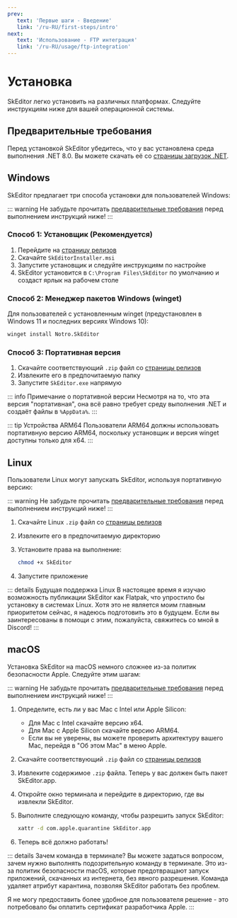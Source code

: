```yaml
---
prev:
   text: 'Первые шаги - Введение'
   link: '/ru-RU/first-steps/intro'
next: 
   text: 'Использование - FTP интеграция'
   link: '/ru-RU/usage/ftp-integration'
---
```


# Установка

SkEditor легко установить на различных платформах. Следуйте инструкциям ниже для вашей операционной системы.

## Предварительные требования

Перед установкой SkEditor убедитесь, что у вас установлена среда выполнения .NET 8.0. Вы можете скачать её со [страницы загрузок .NET](https://dotnet.microsoft.com/download/dotnet/8.0).

## Windows

SkEditor предлагает три способа установки для пользователей Windows:

::: warning
Не забудьте прочитать [предварительные требования](#предварительные-требования) перед выполнением инструкций ниже!
:::

### Способ 1: Установщик (Рекомендуется)

1. Перейдите на [страницу релизов](https://github.com/SkEditorTeam/SkEditor/releases/latest)
2. Скачайте `SkEditorInstaller.msi`
3. Запустите установщик и следуйте инструкциям по настройке
4. SkEditor установится в `C:\Program Files\SkEditor` по умолчанию и создаст ярлык на рабочем столе

### Способ 2: Менеджер пакетов Windows (winget)

Для пользователей с установленным winget (предустановлен в Windows 11 и последних версиях Windows 10):

```bash
winget install Notro.SkEditor
```

### Способ 3: Портативная версия

1. Скачайте соответствующий `.zip` файл со [страницы релизов](https://github.com/SkEditorTeam/SkEditor/releases/latest)
2. Извлеките его в предпочитаемую папку
3. Запустите `SkEditor.exe` напрямую

::: info Примечание о портативной версии
Несмотря на то, что эта версия "портативная", она всё равно требует среду выполнения .NET и создаёт файлы в `%AppData%`.
:::

::: tip Устройства ARM64
Пользователи ARM64 должны использовать портативную версию ARM64, поскольку установщик и версия winget доступны только для x64.
:::

## Linux

Пользователи Linux могут запускать SkEditor, используя портативную версию:

::: warning
Не забудьте прочитать [предварительные требования](#предварительные-требования) перед выполнением инструкций ниже!
:::

1. Скачайте Linux `.zip` файл со [страницы релизов](https://github.com/SkEditorTeam/SkEditor/releases/latest)
2. Извлеките его в предпочитаемую директорию
3. Установите права на выполнение:

   ```bash
   chmod +x SkEditor
   ```

4. Запустите приложение

::: details Будущая поддержка Linux
В настоящее время я изучаю возможность публикации SkEditor как Flatpak, что упростило бы установку в системах Linux. Хотя это не является моим главным приоритетом сейчас, я надеюсь подготовить это в будущем. Если вы заинтересованы в помощи с этим, пожалуйста, свяжитесь со мной в Discord!
:::

## macOS

Установка SkEditor на macOS немного сложнее из-за политик безопасности Apple. Следуйте этим шагам:

::: warning
Не забудьте прочитать [предварительные требования](#предварительные-требования) перед выполнением инструкций ниже!
:::

1. Определите, есть ли у вас Mac с Intel или Apple Silicon:
   - Для Mac с Intel скачайте версию x64.
   - Для Mac с Apple Silicon скачайте версию ARM64.
   - Если вы не уверены, вы можете проверить архитектуру вашего Mac, перейдя в "Об этом Mac" в меню Apple.
2. Скачайте соответствующий `.zip` файл со [страницы релизов](https://github.com/SkEditorTeam/SkEditor/releases/latest)
3. Извлеките содержимое `.zip` файла. Теперь у вас должен быть пакет SkEditor.app.
4. Откройте окно терминала и перейдите в директорию, где вы извлекли SkEditor.
5. Выполните следующую команду, чтобы разрешить запуск SkEditor:

   ```bash
   xattr -d com.apple.quarantine SkEditor.app
   ```

6. Теперь всё должно работать!

::: details Зачем команда в терминале?
Вы можете задаться вопросом, зачем нужно выполнять подозрительную команду в терминале. Это из-за политик безопасности macOS, которые предотвращают запуск приложений, скачанных из интернета, без явного разрешения. Команда удаляет атрибут карантина, позволяя SkEditor работать без проблем.

Я не могу предоставить более удобное для пользователя решение - это потребовало бы оплатить сертификат разработчика Apple.
:::